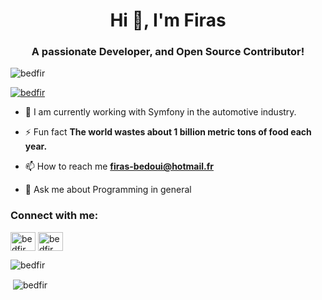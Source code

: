 <h1 align="center">Hi 👋, I'm Firas</h1>
<h3 align="center">A passionate Developer, and Open Source Contributor!</h3>
<p align="left"> <img src="https://komarev.com/ghpvc/?username=befir&label=Profile%20views&color=7f49c1&style=flat" alt="bedfir" /> </p>
<p align="left"> <a href="#"><img src="https://github-profile-trophy.vercel.app/?username=bedfir" alt="bedfir" /></a> </p>

- 🔭 I am currently working with Symfony in the automotive industry.

- ⚡ Fun fact **The world wastes about 1 billion metric tons of food each year.**

- 📫 How to reach me **firas-bedoui@hotmail.fr**

- 💬 Ask me about Programming in general

<h3 align="left">Connect with me:</h3>
<p align="left">
<a href="https://twitter.com/Dinya_Of_Dev" target="blank"><img align="center" src="https://raw.githubusercontent.com/rahuldkjain/github-profile-readme-generator/master/src/images/icons/Social/twitter.svg" alt="bedfir" height="30" width="40" /></a>
<a href="https://www.linkedin.com/in/bedouif/" target="blank"><img align="center" src="https://raw.githubusercontent.com/rahuldkjain/github-profile-readme-generator/master/src/images/icons/Social/linked-in-alt.svg" alt="bedfir" height="30" width="40" /></a>
</p>

<p><img align="center" src="https://github-readme-streak-stats.herokuapp.com/?user=bedfir&" alt="bedfir" /></p>
<p>&nbsp;<img align="center" src="https://github-readme-stats.vercel.app/api?username=bedfir&show_icons=true&locale=en" alt="bedfir" /></p>
<!---
bedfir/bedfir is a ✨ special ✨ repository because its `README.md` (this file) appears on your GitHub profile.
You can click the Preview link to take a look at your changes.
--->
